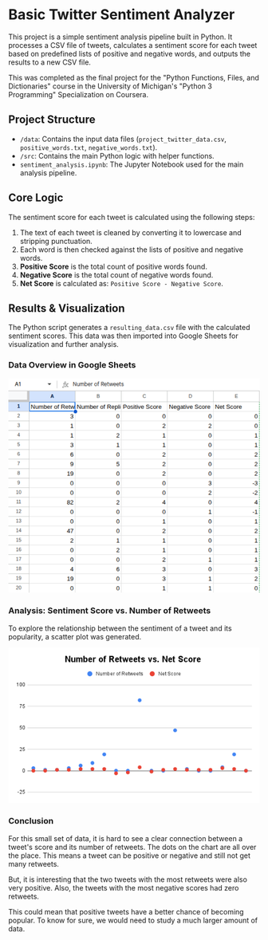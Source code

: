 # Basic Twitter Sentiment Analyzer

This project is a simple sentiment analysis pipeline built in Python. It processes a CSV file of tweets, calculates a sentiment score for each tweet based on predefined lists of positive and negative words, and outputs the results to a new CSV file.

This was completed as the final project for the "Python Functions, Files, and Dictionaries" course in the University of Michigan's "Python 3 Programming" Specialization on Coursera.

## Project Structure

*   `/data`: Contains the input data files (`project_twitter_data.csv`, `positive_words.txt`, `negative_words.txt`).
*   `/src`: Contains the main Python logic with helper functions.
*   `sentiment_analysis.ipynb`: The Jupyter Notebook used for the main analysis pipeline.

## Core Logic

The sentiment score for each tweet is calculated using the following steps:
1.  The text of each tweet is cleaned by converting it to lowercase and stripping punctuation.
2.  Each word is then checked against the lists of positive and negative words.
3.  **Positive Score** is the total count of positive words found.
4.  **Negative Score** is the total count of negative words found.
5.  **Net Score** is calculated as: `Positive Score - Negative Score`.

## Results & Visualization

The Python script generates a `resulting_data.csv` file with the calculated sentiment scores. This data was then imported into Google Sheets for visualization and further analysis.

### Data Overview in Google Sheets

![Screenshot of Data in Sheets](assets/google_sheets_data_view.png)

### Analysis: Sentiment Score vs. Number of Retweets

To explore the relationship between the sentiment of a tweet and its popularity, a scatter plot was generated.

![Sentiment Analysis Chart](assets/sentiment_retweets_scatterplot.png)

### Conclusion

For this small set of data, it is hard to see a clear connection between a tweet's score and its number of retweets. The dots on the chart are all over the place. This means a tweet can be positive or negative and still not get many retweets.

But, it is interesting that the two tweets with the most retweets were also very positive. Also, the tweets with the most negative scores had zero retweets.

This could mean that positive tweets have a better chance of becoming popular. To know for sure, we would need to study a much larger amount of data.
